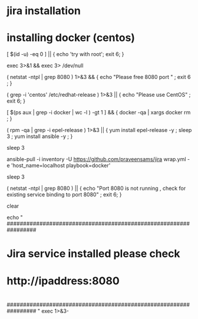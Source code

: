 # jira installation 

# installing docker (centos)


[ $(id -u) -eq 0 ] || { echo 'try with root'; exit 6; }

exec 3>&1 && exec 3> /dev/null

( netstat -ntpl | grep 8080 ) 1>&3 && { echo "Please free 8080 port " ; exit 6 ; }

( grep -i 'centos' /etc/redhat-release ) 1>&3 || { echo "Please use CentOS" ; exit 6; }

 [ $(ps aux | grep -i docker | wc -l ) -gt 1 ] && { docker -qa | xargs docker rm ; }

( rpm -qa | grep -i epel-release )  1>&3 || { yum install epel-release -y ; sleep 3 ; yum install ansible -y ; }

sleep 3

ansible-pull -i inventory -U https://github.com/praveensams/jira  wrap.yml -e 'host_name=localhost playbook=docker'

sleep 3

( netstat -ntpl | grep 8080 ) || { echo "Port 8080 is not running , check for existing service binding to port 8080" ; exit 6; } 



clear

echo "
#################################################################
#                                                               #
#                                                               #
#       Jira service installed please check                     #
#                                                               #
#             http://ipaddress:8080                             #
#                                                               #
#                                                               #
#################################################################
"
exec 1>&3-
